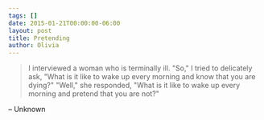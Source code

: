 ```yaml
---
tags: []
date: 2015-01-21T00:00:00-06:00
layout: post
title: Pretending
author: Olivia
---
```


> I interviewed a woman who is terminally ill. "So," I tried to delicately ask, "What is it like to wake up every morning and know that you are dying?"
> "Well," she responded, "What is it like to wake up every morning and pretend that you are not?"

– Unknown
